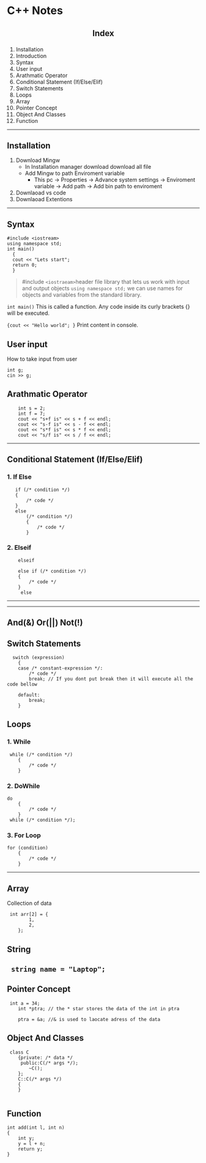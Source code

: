 # C++ Notes

## <p style="text-align: center;"> Index </p>

1. Installation
2. Introduction
3. Syntax
4. User input
5. Arathmatic Operator
6. Conditional Statement (If/Else/Elif)
7. Switch Statements
8. Loops
9. Array
10. Pointer Concept
11. Object And Classes
12. Function

---

## Installation

1. Download Mingw
   - In Installation manager download download all file
   - Add Mingw to path Enviroment variable
     - This pc -> Properties -> Advance system settings -> Enviroment variable -> Add path -> Add bin path to enviroment
2. Downlaoad vs code
3. Downlaoad Extentions

---

## Syntax

```
#include <iostream>
using namespace std;
int main()
  {
  cout << "Lets start";
  return 0;
  }
```

> #include `<iostraeam>`header file library that lets us work with input and output objects
> `using namespace std;` we can use names for objects and variables from the standard library.

`int main()` This is called a function. Any code inside its curly brackets {} will be executed.

`{cout << "Hello world"; }` Print content in console.

## User input

How to take input from user

```
int g;
cin >> g;
```

## Arathmatic Operator

```
    int s = 2;
    int f = 7;
    cout << "s+f is" << s + f << endl;
    cout << "s-f is" << s - f << endl;
    cout << "s*f is" << s * f << endl;
    cout << "s/f is" << s / f << endl;
```

---

## Conditional Statement (If/Else/Elif)

### 1. If Else

```
   if (/* condition */)
   {
       /* code */
   }
   else
       (/* condition */)
       {
           /* code */
       }
```

### 2. Elseif

```
    elseif

    else if (/* condition */)
    {
        /* code */
    }
     else

```

---

---

## And(&) Or(||) Not(!)

## Switch Statements

```
  switch (expression)
    {
    case /* constant-expression */:
        /* code */
        break; // If you dont put break then it will execute all the code bellow

    default:
        break;
    }
```

## Loops

### 1. While

```
 while (/* condition */)
    {
        /* code */
    }
```

### 2. DoWhile

```
do
    {
        /* code */
    }
 while (/* condition */);

```

### 3. For Loop

```
for (condition)
    {
        /* code */
    }
```

---

## Array

Collection of data

```
 int arr[2] = {
        1,
        2,
    };
```

## String

## ` string name = "Laptop";`

## Pointer Concept

```
 int a = 34;
    int *ptra; // the * star stores the data of the int in ptra

    ptra = &a; //& is used to laocate adress of the data

```

## Object And Classes

```
 class C
    {private: /* data */
     public:C(/* args */);
        ~C();
    };
    C::C(/* args */)
    {
    }


```

## Function

```
int add(int l, int n)
{
    int y;
    y = l + n;
    return y;
}

```

